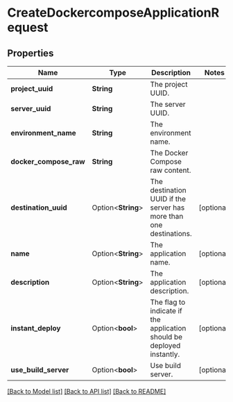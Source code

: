 # CreateDockercomposeApplicationRequest

## Properties

Name | Type | Description | Notes
------------ | ------------- | ------------- | -------------
**project_uuid** | **String** | The project UUID. | 
**server_uuid** | **String** | The server UUID. | 
**environment_name** | **String** | The environment name. | 
**docker_compose_raw** | **String** | The Docker Compose raw content. | 
**destination_uuid** | Option<**String**> | The destination UUID if the server has more than one destinations. | [optional]
**name** | Option<**String**> | The application name. | [optional]
**description** | Option<**String**> | The application description. | [optional]
**instant_deploy** | Option<**bool**> | The flag to indicate if the application should be deployed instantly. | [optional]
**use_build_server** | Option<**bool**> | Use build server. | [optional]

[[Back to Model list]](../README.md#documentation-for-models) [[Back to API list]](../README.md#documentation-for-api-endpoints) [[Back to README]](../README.md)


